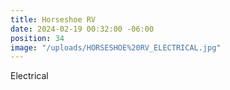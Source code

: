 ```yaml
---
title: Horseshoe RV
date: 2024-02-19 00:32:00 -06:00
position: 34
image: "/uploads/HORSESHOE%20RV_ELECTRICAL.jpg"
---
```


Electrical